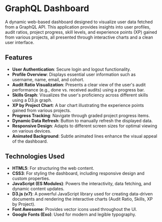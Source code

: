 # GraphQL Dashboard

A dynamic web-based dashboard designed to visualize user data fetched from a GraphQL API. This application provides insights into user profiles, audit ratios, project progress, skill levels, and experience points (XP) gained from various projects, all presented through interactive charts and a clean user interface.

## Features

* **User Authentication**: Secure login and logout functionality.
* **Profile Overview**: Displays essential user information such as username, name, email, and cohort.
* **Audit Ratio Visualization**: Presents a clear view of the user's audit performance (e.g., done vs. received audits) using a progress bar.
* **Skills Graph**: Visualizes the user's proficiency across different skills using a D3.js graph.
* **XP by Project Chart**: A bar chart illustrating the experience points gained from various projects.
* **Progress Tracking**: Navigate through graded project progress items.
* **Dynamic Data Refresh**: Button to manually refresh the displayed data.
* **Responsive Design**: Adapts to different screen sizes for optimal viewing on various devices.
* **Animated Background**: Subtle animated lines enhance the visual appeal of the dashboard.

## Technologies Used

* **HTML5**: For structuring the web content.
* **CSS3**: For styling the dashboard, including responsive design and custom properties.
* **JavaScript (ES Modules)**: Powers the interactivity, data fetching, and dynamic content updates.
* **D3.js (v7)**: A powerful JavaScript library used for creating data-driven documents and rendering the interactive charts (Audit Ratio, Skills, XP by Project).
* **Font Awesome**: Provides vector icons used throughout the UI.
* **Google Fonts (Exo)**: Used for modern and legible typography.

